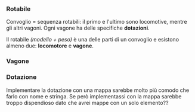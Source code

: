 ### Rotabile

Convoglio = sequenza rotabili: il primo e l'ultimo sono locomotive, mentre gli altri vagoni. Ogni vagone ha delle specifiche **dotazioni**.

Il rotabile *(modello + peso)* è una delle parti di un convoglio e esistono almeno due: **locomotore** e **vagone**. 

### Vagone

### Dotazione

Implementare la dotazione con una mappa sarebbe molto più comodo che farlo con nome e stringa. Se però implementassi con la mappa sarebbe troppo dispendioso dato che avrei mappe con un solo elemento??



# 
